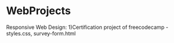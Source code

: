 # WebProjects
Responsive Web Design:
1)Certification project of freecodecamp
    -styles.css, survey-form.html

